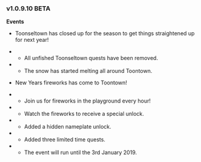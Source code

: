### v1.0.9.10 BETA

**Events**
- Toonseltown has closed up for the season to get things straightened up for next year!
- - All unfished Toonseltown quests have been removed.
- - The snow has started melting all around Toontown.

- New Years fireworks has come to Toontown!
- - Join us for fireworks in the playground every hour!
- - Watch the fireworks to receive a special unlock.
- - Added a hidden nameplate unlock.
- - Added three limited time quests.
- - The event will run until the 3rd January 2019.
